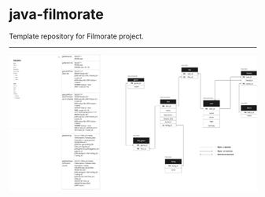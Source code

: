 # java-filmorate

Template repository for Filmorate project.


---
![ED-диаграмма БД Filmorate project](https://github.com/balGarin/java-filmorate/blob/main/ER%20-%20Diagram_filmorate.png)
